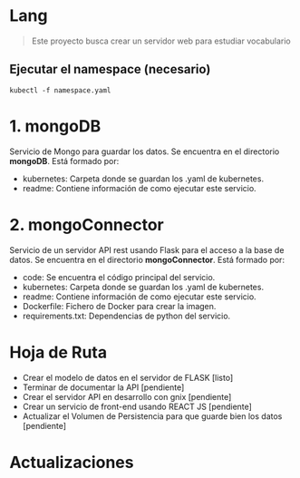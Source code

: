 # Lang

> Este proyecto busca crear un servidor web para estudiar vocabulario

## Ejecutar el namespace (necesario)

`kubectl -f namespace.yaml`

# 1. mongoDB

Servicio de Mongo para guardar los datos. Se encuentra en el directorio **mongoDB**. Está formado por:

- kubernetes: Carpeta donde se guardan los .yaml de kubernetes.
- readme: Contiene información de como ejecutar este servicio.

# 2. mongoConnector

Servicio de un servidor API rest usando Flask para el acceso a la base de datos. Se encuentra en el directorio **mongoConnector**. Está formado por:

- code: Se encuentra el código principal del servicio.
- kubernetes: Carpeta donde se guardan los .yaml de kubernetes.
- readme: Contiene información de como ejecutar este servicio.
- Dockerfile: Fichero de Docker para crear la imagen.
- requirements.txt: Dependencias de python del servicio.

# Hoja de Ruta

- Crear el modelo de datos en el servidor de FLASK [listo]
- Terminar de documentar la API [pendiente]
- Crear el servidor API en desarrollo con gnix [pendiente]
- Crear un servicio de front-end usando REACT JS [pendiente]
- Actualizar el Volumen de Persistencia para que guarde bien los datos [pendiente]

# Actualizaciones
